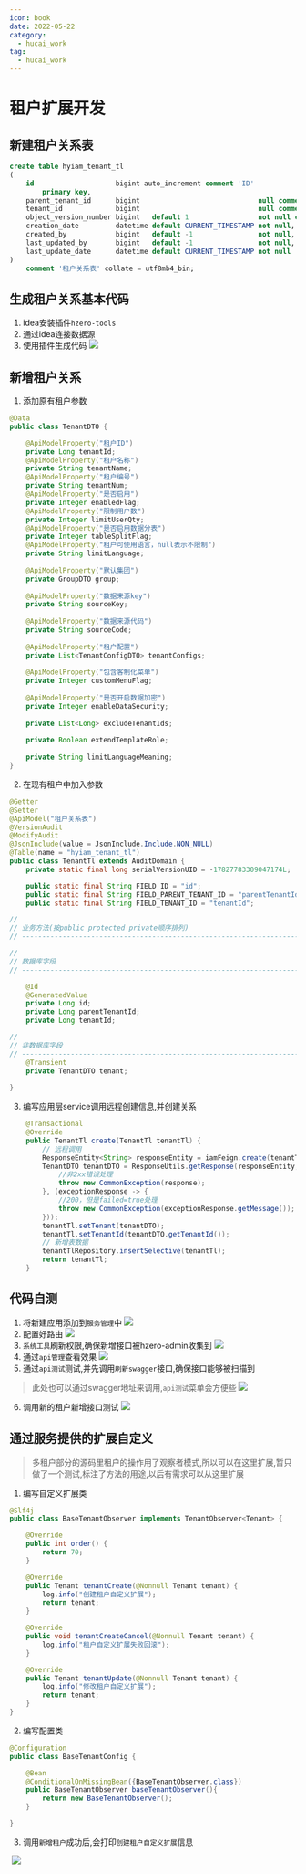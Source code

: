 ```yaml
---
icon: book
date: 2022-05-22
category:
  - hucai_work
tag:
  - hucai_work
---
```


# 租户扩展开发

## 新建租户关系表
```sql
create table hyiam_tenant_tl
(
    id                    bigint auto_increment comment 'ID'
        primary key,
    parent_tenant_id      bigint                             null comment '父租户id',
    tenant_id             bigint                             null comment '租户id',
    object_version_number bigint   default 1                 not null comment '行版本号，用来处理锁',
    creation_date         datetime default CURRENT_TIMESTAMP not null,
    created_by            bigint   default -1                not null,
    last_updated_by       bigint   default -1                not null,
    last_update_date      datetime default CURRENT_TIMESTAMP not null
)
    comment '租户关系表' collate = utf8mb4_bin;

```

## 生成租户关系基本代码
1. idea安装插件`hzero-tools`
2. 通过idea连接数据源
3. 使用插件生成代码
![](./image/0414-2.png)

## 新增租户关系
1. 添加原有租户参数
```java
@Data
public class TenantDTO {

    @ApiModelProperty("租户ID")
    private Long tenantId;
    @ApiModelProperty("租户名称")
    private String tenantName;
    @ApiModelProperty("租户编号")
    private String tenantNum;
    @ApiModelProperty("是否启用")
    private Integer enabledFlag;
    @ApiModelProperty("限制用户数")
    private Integer limitUserQty;
    @ApiModelProperty("是否启用数据分表")
    private Integer tableSplitFlag;
    @ApiModelProperty("租户可使用语言，null表示不限制")
    private String limitLanguage;
    
    @ApiModelProperty("默认集团")
    private GroupDTO group;
    
    @ApiModelProperty("数据来源key")
    private String sourceKey;
    
    @ApiModelProperty("数据来源代码")
    private String sourceCode;
    
    @ApiModelProperty("租户配置")
    private List<TenantConfigDTO> tenantConfigs;
    
    @ApiModelProperty("包含客制化菜单")
    private Integer customMenuFlag;
    
    @ApiModelProperty("是否开启数据加密")
    private Integer enableDataSecurity;
    
    private List<Long> excludeTenantIds;
    
    private Boolean extendTemplateRole;
    
    private String limitLanguageMeaning;
}
```
2. 在现有租户中加入参数
```java
@Getter
@Setter
@ApiModel("租户关系表")
@VersionAudit
@ModifyAudit
@JsonInclude(value = JsonInclude.Include.NON_NULL)
@Table(name = "hyiam_tenant_tl")
public class TenantTl extends AuditDomain {
    private static final long serialVersionUID = -17827783309047174L;

    public static final String FIELD_ID = "id";
    public static final String FIELD_PARENT_TENANT_ID = "parentTenantId";
    public static final String FIELD_TENANT_ID = "tenantId";

//
// 业务方法(按public protected private顺序排列)
// ------------------------------------------------------------------------------

//
// 数据库字段
// ------------------------------------------------------------------------------

    @Id
    @GeneratedValue
    private Long id;
    private Long parentTenantId;
    private Long tenantId;

//
// 非数据库字段
// ------------------------------------------------------------------------------
    @Transient
    private TenantDTO tenant;
    
}
```
3. 编写应用层service调用远程创建信息,并创建关系
```java
    @Transactional
    @Override
    public TenantTl create(TenantTl tenantTl) {
        // 远程调用
        ResponseEntity<String> responseEntity = iamFeign.create(tenantTl.getTenant());
        TenantDTO tenantDTO = ResponseUtils.getResponse(responseEntity, TenantDTO.class, (httpStatus, response) -> {
            //非2xx错误处理
            throw new CommonException(response);
        }, (exceptionResponse -> {
            //200，但是failed=true处理
            throw new CommonException(exceptionResponse.getMessage());
        }));
        tenantTl.setTenant(tenantDTO);
        tenantTl.setTenantId(tenantDTO.getTenantId());
        // 新增表数据
        tenantTlRepository.insertSelective(tenantTl);
        return tenantTl;
    }
```

## 代码自测
1. 将新建应用添加到`服务管理`中
![](./image/0414-3.png)
2. 配置好路由
![](./image/0414-4.png)
3. `系统工具`刷新权限,确保新增接口被hzero-admin收集到
![](./image/0414-5.png)
4. 通过`api管理`查看效果
![](./image/0414-6.png)
5. 通过`api测试`测试,并先调用`刷新swagger`接口,确保接口能够被扫描到
> 此处也可以通过swagger地址来调用,`api测试`菜单会方便些
![](./image/0414-7.png)

6. 调用新的租户新增接口测试
![](./image/0414-8.png)

## 通过服务提供的扩展自定义
> 多租户部分的源码里租户的操作用了观察者模式,所以可以在这里扩展,暂只做了一个测试,标注了方法的用途,以后有需求可以从这里扩展
1. 编写自定义扩展类
```java
@Slf4j
public class BaseTenantObserver implements TenantObserver<Tenant> {

    @Override
    public int order() {
        return 70;
    }

    @Override
    public Tenant tenantCreate(@Nonnull Tenant tenant) {
        log.info("创建租户自定义扩展");
        return tenant;
    }

    @Override
    public void tenantCreateCancel(@Nonnull Tenant tenant) {
        log.info("租户自定义扩展失败回滚");
    }

    @Override
    public Tenant tenantUpdate(@Nonnull Tenant tenant) {
        log.info("修改租户自定义扩展");
        return tenant;
    }
}
```
2. 编写配置类
```java
@Configuration
public class BaseTenantConfig {

    @Bean
    @ConditionalOnMissingBean({BaseTenantObserver.class})
    public BaseTenantObserver baseTenantObserver(){
        return new BaseTenantObserver();
    }

}
```
3. 调用`新增租户`成功后,会打印`创建租户自定义扩展`信息

​	![](./image/0414-9.png)
